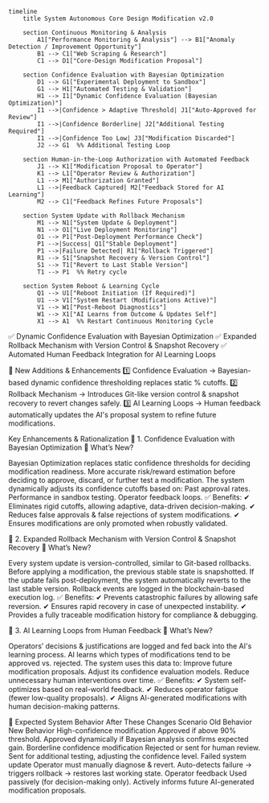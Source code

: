 ```mermaid
timeline
    title System Autonomous Core Design Modification v2.0

    section Continuous Monitoring & Analysis
        A1["Performance Monitoring & Analysis"] --> B1["Anomaly Detection / Improvement Opportunity"]
        B1 --> C1["Web Scraping & Research"]
        C1 --> D1["Core-Design Modification Proposal"]

    section Confidence Evaluation with Bayesian Optimization
        D1 --> G1["Experimental Deployment to Sandbox"]
        G1 --> H1["Automated Testing & Validation"]
        H1 --> I1["Dynamic Confidence Evaluation (Bayesian Optimization)"]
        I1 -->|Confidence > Adaptive Threshold| J1["Auto-Approved for Review"]
        I1 -->|Confidence Borderline| J2["Additional Testing Required"]
        I1 -->|Confidence Too Low| J3["Modification Discarded"]
        J2 --> G1  %% Additional Testing Loop

    section Human-in-the-Loop Authorization with Automated Feedback
        J1 --> K1["Modification Proposal to Operator"]
        K1 --> L1["Operator Review & Authorization"]
        L1 --> M1["Authorization Granted"]
        L1 -->|Feedback Captured| M2["Feedback Stored for AI Learning"]
        M2 --> C1["Feedback Refines Future Proposals"]

    section System Update with Rollback Mechanism
        M1 --> N1["System Update & Deployment"]
        N1 --> O1["Live Deployment Monitoring"]
        O1 --> P1["Post-Deployment Performance Check"]
        P1 -->|Success| Q1["Stable Deployment"]
        P1 -->|Failure Detected| R1["Rollback Triggered"]
        R1 --> S1["Snapshot Recovery & Version Control"]
        S1 --> T1["Revert to Last Stable Version"]
        T1 --> P1  %% Retry cycle

    section System Reboot & Learning Cycle
        Q1 --> U1["Reboot Initiation (If Required)"]
        U1 --> V1["System Restart (Modifications Active)"]
        V1 --> W1["Post-Reboot Diagnostics"]
        W1 --> X1["AI Learns from Outcome & Updates Self"]
        X1 --> A1  %% Restart Continuous Monitoring Cycle
```


✅ Dynamic Confidence Evaluation with Bayesian Optimization
✅ Expanded Rollback Mechanism with Version Control & Snapshot Recovery
✅ Automated Human Feedback Integration for AI Learning Loops

📌 New Additions & Enhancements
1️⃣ Confidence Evaluation → Bayesian-based dynamic confidence thresholding replaces static % cutoffs.
2️⃣ Rollback Mechanism → Introduces Git-like version control & snapshot recovery to revert changes safely.
3️⃣ AI Learning Loops → Human feedback automatically updates the AI's proposal system to refine future modifications.

Key Enhancements & Rationalization
🔹 1. Confidence Evaluation with Bayesian Optimization
🚀 What’s New?

Bayesian Optimization replaces static confidence thresholds for deciding modification readiness.
More accurate risk/reward estimation before deciding to approve, discard, or further test a modification.
The system dynamically adjusts its confidence cutoffs based on:
Past approval rates.
Performance in sandbox testing.
Operator feedback loops.
✅ Benefits:
✔ Eliminates rigid cutoffs, allowing adaptive, data-driven decision-making.
✔ Reduces false approvals & false rejections of system modifications.
✔ Ensures modifications are only promoted when robustly validated.

🔹 2. Expanded Rollback Mechanism with Version Control & Snapshot Recovery
🚀 What’s New?

Every system update is version-controlled, similar to Git-based rollbacks.
Before applying a modification, the previous stable state is snapshotted.
If the update fails post-deployment, the system automatically reverts to the last stable version.
Rollback events are logged in the blockchain-based execution log.
✅ Benefits:
✔ Prevents catastrophic failures by allowing safe reversion.
✔ Ensures rapid recovery in case of unexpected instability.
✔ Provides a fully traceable modification history for compliance & debugging.

🔹 3. AI Learning Loops from Human Feedback
🚀 What’s New?

Operators’ decisions & justifications are logged and fed back into the AI's learning process.
AI learns which types of modifications tend to be approved vs. rejected.
The system uses this data to:
Improve future modification proposals.
Adjust its confidence evaluation models.
Reduce unnecessary human interventions over time.
✅ Benefits:
✔ System self-optimizes based on real-world feedback.
✔ Reduces operator fatigue (fewer low-quality proposals).
✔ Aligns AI-generated modifications with human decision-making patterns.

📌 Expected System Behavior After These Changes
Scenario	Old Behavior	New Behavior
High-confidence modification	Approved if above 90% threshold.	Approved dynamically if Bayesian analysis confirms expected gain.
Borderline confidence modification	Rejected or sent for human review.	Sent for additional testing, adjusting the confidence level.
Failed system update	Operator must manually diagnose & revert.	Auto-detects failure → triggers rollback → restores last working state.
Operator feedback	Used passively (for decision-making only).	Actively informs future AI-generated modification proposals.
